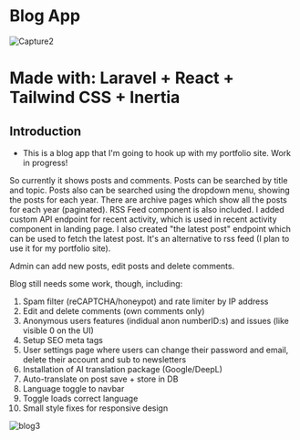 # Blog App

![Capture2](https://github.com/user-attachments/assets/d7b27022-45c0-47f7-b1b8-70adfe710f4f)


# Made with: Laravel + React + Tailwind CSS + Inertia


## Introduction

- This is a blog app that I'm going to hook up with my portfolio site. Work in progress!

So currently it shows posts and comments. Posts can be searched by title and topic. Posts also can be searched using the dropdown menu, showing the posts for each year. There are archive pages which show all the posts for each year (paginated). RSS Feed component is also included. I added custom API endpoint for recent activity, which is used in recent activity component in landing page. I also created "the latest post" endpoint which can be used to fetch the latest post. It's an alternative to rss feed (I plan to use it for my portfolio site).

Admin can add new posts, edit posts and delete comments.

Blog still needs some work, though, including:

1. Spam filter (reCAPTCHA/honeypot) and rate limiter by IP address
2. Edit and delete comments (own comments only)
3. Anonymous users features (indidual anon numberID:s) and issues (like visible 0 on the UI)
4. Setup SEO meta tags
5. User settings page where users can change their password and email, delete their account and sub to newsletters
6. Installation of AI translation package (Google/DeepL)
7. Auto-translate on post save + store in DB
8. Language toggle to navbar
9. Toggle loads correct language
10. Small style fixes for responsive design

![blog3](https://github.com/user-attachments/assets/9b47ad5c-13f9-4858-9291-1eb1d2397d96)

